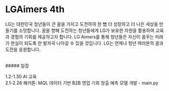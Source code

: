 # LGAimers 4th
LG는 대한민국 청년들이 큰 꿈을 가지고 도전하여 한 뼘 더 성장하고 더 나은 세상을 만들기를 소망합니다. 
꿈을 향해 도전하는 청년들에게 LG가 보유한 자원을 활용하여 교육과 경험의 기회를 제공하고자 합니다. 
LG Aimers를 통해 청년들은 자신이 꿈꾸는 미래가 현실이 되도록 한 발자국 나아갈 수 있을 것입니다. 
LG는 언제나 청년 여러분의 꿈과 도전을 응원합니다.

<br/>
##### 일정

1.2-1.30 AI 교육<br/>
2.1-2.26 해커톤: MQL 데이터 기반 B2B 영업 기회 창출 예측 모델 개발 - main.py
